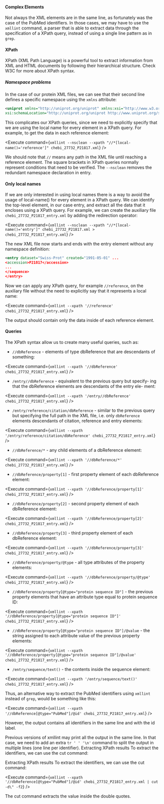 <script>
import Execute from "$components/Execute.svelte";
</script>

#### Complex Elements

Not always the XML elements are in the same line, as fortunately was the case
of the PubMed identifiers. In those cases, we may have to use the `xmllint`
command, a parser that is able to extract data through the specification of a
XPath query, instead of using a single line pattern as in `grep`.

#### XPath

XPath (XML Path Language) is a powerful tool to extract information from
XML and HTML documents by following their hierarchical structure. Check
W3C for more about XPath syntax. 

##### Namespace problems

In the case of our protein XML files, we can see that their second line defines
a specific namespace using the `xmlns` attribute:

```xml
<uniprot xmlns="http://uniprot.org/uniprot" xmlns:xsi="http://www.w3.org/2001/XMLSchema-instance" 
xsi:schemaLocation="http://uniprot.org/uniprot http://www.uniprot.org/support/docs/uniprot.xsd">
```

This complicates our XPath queries, since we need to explicitly specify that
we are using the local name for every element in a XPath query. For example,
to get the data in each reference element:

<Execute command={`xmllint --nsclean --xpath "//*[local-name()='reference']" chebi_27732_P21817.xml`} />

We should note that `//` means any path in the XML file until reaching a
reference element. The square brackets in XPath queries normally represent
conditions that need to be verified. The `--nsclean` removes the redundant
namespace declaration in entry.

#### Only local names
If we are only interested in using local names there is a way to avoid the
usage of local-name() for every element in a XPath query. We can identify
the top-level element, in our case entry, and extract all the data that it
encloses using a XPath query. For example, we can create the auxiliary file
`chebi_27732_P21817_entry.xml` by adding the redirection operator:

<Execute command={`xmllint --nsclean --xpath "//*[local-name()='entry']" chebi_27732_P21817.xml > chebi_27732_P21817_entry.xml`} />

The new XML file now starts and ends with the entry element without
any namespace definition:

```xml
<entry dataset="Swiss-Prot" created="1991-05-01" ...
<accession>P21817</accession>
...
</sequence>
</entry>
```
Now we can apply any XPath query, for example `//reference`, on the
auxiliary file without the need to explicitly say that it represents a local name:

<Execute command={`xmllint --xpath '//reference' chebi_27732_P21817_entry.xml`} />

The output should contain only the data inside of each reference element.

#### Queries

The XPath syntax allow us to create many useful queries, such as:

- `//dbReference` - elements of type dbReference that are descendants
of something:

<Execute command={`xmllint --xpath '//dbReference' chebi_27732_P21817_entry.xml`} />

- `/entry//dbReference` - equivalent to the previous query but specify-
ing that the dbReference elements are descendants of the entry ele-
ment:

<Execute command={`xmllint --xpath '/entry//dbReference' chebi_27732_P21817_entry.xml`} />

- `/entry/reference/citation/dbReference` - similar to the previous query but specifying the full path in the XML file, i.e. only `dbReference`
elements descendants of citation, reference and entry elements:

<Execute command={`xmllint --xpath '/entry/reference/citation/dbReference' chebi_27732_P21817_entry.xml`} />

- `//dbReference/*` - any child elements of a dbReference element:

<Execute command={`xmllint --xpath '//dbReference/*' chebi_27732_P21817_entry.xml`} />

- `//dbReference/property[1]` - first property element of each dbReference
element:

<Execute command={`xmllint --xpath '//dbReference/property[1]' chebi_27732_P21817_entry.xml`} />

- `//dbReference/property[2]` - second property element of each
dbReference element:

<Execute command={`xmllint --xpath '//dbReference/property[2]' chebi_27732_P21817_entry.xml`} />

- `//dbReference/property[3]` - third property element of each dbReference
element:

<Execute command={`xmllint --xpath '//dbReference/property[3]' chebi_27732_P21817_entry.xml`} />

- `//dbReference/property/@type` - all type attributes of the property
elements:

<Execute command={`xmllint --xpath '//dbReference/property/@type' chebi_27732_P21817_entry.xml`} />

- `//dbReference/property[@type="protein sequence ID"]` - the
previous property elements that have an attribute type equal to protein
sequence ID:

<Execute command={`xmllint --xpath '//dbReference/property[@type="protein sequence ID"]' chebi_27732_P21817_entry.xml`} />

- `//dbReference/property[@type="protein sequence ID"]/@value` - the string assigned to each attribute value of the previous property
elements:

<Execute command={`xmllint --xpath '//dbReference/property[@type="protein sequence ID"]/@value' chebi_27732_P21817_entry.xml`} />

- `/entry/sequence/text()` - the contents inside the sequence element:

<Execute command={`xmllint --xpath '/entry/sequence/text()' chebi_27732_P21817_entry.xml`} />


Thus, an alternative way to extract the PubMed identifiers using `xmllint`
instead of `grep`, would be something like this:

<Execute command={`xmllint --xpath '//dbReference[@type="PubMed"]/@id' chebi_27732_P21817_entry.xml`} />

However, the output contains all identifiers in the same line and with the
id label.

Previous versions of xmllint may print all the output in the same line.
In that case, we need to add an extra `tr ' ' '\n'` command to split the
output in multiple lines (one line per identifier).
Extracting XPath results
To extract the identifiers, we can use the cut command:


Extracting XPath results
To extract the identifiers, we can use the cut command:

<Execute command={`xmllint --xpath '//dbReference[@type="PubMed"]/@id' chebi_27732_P21817_entry.xml | cut -d\" -f2`} />

The cut command extracts the value inside the double quotes.